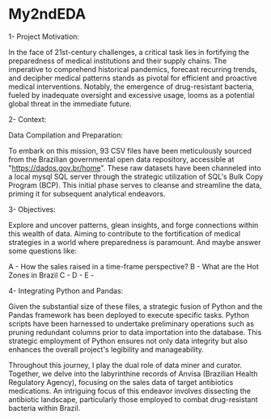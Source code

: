 # My2ndEDA


1- Project Motivation:

In the face of 21st-century challenges, a critical task lies in fortifying the preparedness of medical institutions and their supply chains. The imperative to comprehend historical pandemics, forecast recurring trends, and decipher medical patterns stands as pivotal for efficient and proactive medical interventions. Notably, the emergence of drug-resistant bacteria, fueled by inadequate oversight and excessive usage, looms as a potential global threat in the immediate future.


2- Context:

Data Compilation and Preparation: 

To embark on this mission, 93 CSV files have been meticulously sourced from the Brazilian governmental open data repository, accessible at "https://dados.gov.br/home". These raw datasets have been channeled into a local mysql SQL server through the strategic utilization of SQL's Bulk Copy Program (BCP). This initial phase serves to cleanse and streamline the data, priming it for subsequent analytical endeavors.




3- Objectives: 

Explore and uncover patterns, glean insights, and forge connections within this wealth of data. Aiming to contribute to the fortification of medical strategies in a world where preparedness is paramount. And maybe answer some questions like: 

A - How the sales raised in a time-frame perspective?
B - What are the Hot Zones in Brazil 
C - 
D - 
E - 





4- Integrating Python and Pandas:

Given the substantial size of these files, a strategic fusion of Python and the Pandas framework has been deployed to execute specific tasks. Python scripts have been harnessed to undertake preliminary operations such as pruning redundant columns prior to data importation into the database. This strategic employment of Python ensures not only data integrity but also enhances the overall project's legibility and manageability.

Throughout this journey, I play the dual role of data miner and curator. Together, we delve into the labyrinthine records of Anvisa (Brazilian Health Regulatory Agency), focusing on the sales data of target antibiotics medications. An intriguing focus of this endeavor involves dissecting the antibiotic landscape, particularly those employed to combat drug-resistant bacteria within Brazil.

